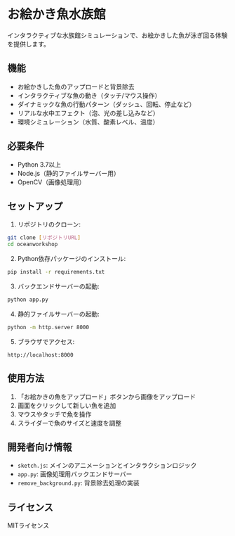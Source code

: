 # お絵かき魚水族館

インタラクティブな水族館シミュレーションで、お絵かきした魚が泳ぎ回る体験を提供します。

## 機能

- お絵かきした魚のアップロードと背景除去
- インタラクティブな魚の動き（タッチ/マウス操作）
- ダイナミックな魚の行動パターン（ダッシュ、回転、停止など）
- リアルな水中エフェクト（泡、光の差し込みなど）
- 環境シミュレーション（水質、酸素レベル、温度）

## 必要条件

- Python 3.7以上
- Node.js（静的ファイルサーバー用）
- OpenCV（画像処理用）

## セットアップ

1. リポジトリのクローン:
```bash
git clone [リポジトリURL]
cd oceanworkshop
```

2. Python依存パッケージのインストール:
```bash
pip install -r requirements.txt
```

3. バックエンドサーバーの起動:
```bash
python app.py
```

4. 静的ファイルサーバーの起動:
```bash
python -m http.server 8000
```

5. ブラウザでアクセス:
```
http://localhost:8000
```

## 使用方法

1. 「お絵かきの魚をアップロード」ボタンから画像をアップロード
2. 画面をクリックして新しい魚を追加
3. マウスやタッチで魚を操作
4. スライダーで魚のサイズと速度を調整

## 開発者向け情報

- `sketch.js`: メインのアニメーションとインタラクションロジック
- `app.py`: 画像処理用バックエンドサーバー
- `remove_background.py`: 背景除去処理の実装

## ライセンス

MITライセンス 